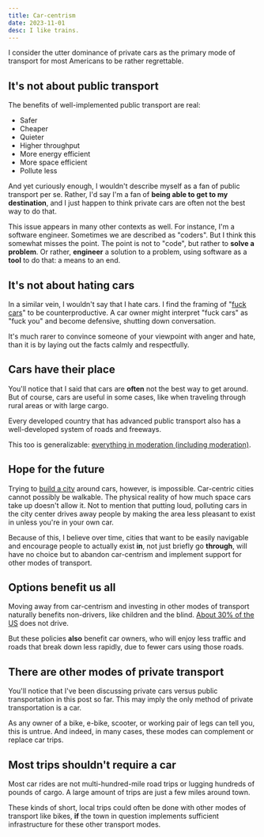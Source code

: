 ```yaml
---
title: Car-centrism
date: 2023-11-01
desc: I like trains.
---
```


I consider the utter dominance of private cars as the primary mode of transport for most Americans to be rather regrettable.

## It's not about public transport

The benefits of well-implemented public transport are real:

- Safer
- Cheaper
- Quieter
- Higher throughput
- More energy efficient
- More space efficient
- Pollute less

And yet curiously enough, I wouldn't describe myself as a fan of public transport per se. Rather, I'd say I'm a fan of **being able to get to my destination**, and I just happen to think private cars are often not the best way to do that.

This issue appears in many other contexts as well. For instance, I'm a software engineer. Sometimes we are described as "coders". But I think this somewhat misses the point. The point is not to "code", but rather to **solve a problem**. Or rather, **engineer** a solution to a problem, using software as a **tool** to do that: a means to an end.

## It's not about hating cars

In a similar vein, I wouldn't say that I hate cars. I find the framing of "[fuck cars][rfuckcars]" to be counterproductive. A car owner might interpret "fuck cars" as "fuck you" and become defensive, shutting down conversation.

It's much rarer to convince someone of your viewpoint with anger and hate, than it is by laying out the facts calmly and respectfully.

## Cars have their place

You'll notice that I said that cars are **often** not the best way to get around. But of course, cars are useful in some cases, like when traveling through rural areas or with large cargo.

Every developed country that has advanced public transport also has a well-developed system of roads and freeways.

This too is generalizable: [everything in moderation (including moderation)][mod].

## Hope for the future

Trying to [build a city][xkcd] around cars, however, is impossible. Car-centric cities cannot possibly be walkable. The physical reality of how much space cars take up doesn't allow it. Not to mention that putting loud, polluting cars in the city center drives away people by making the area less pleasant to exist in unless you're in your own car.

Because of this, I believe over time, cities that want to be easily navigable and encourage people to actually exist **in**, not just briefly go **through**, will have no choice but to abandon car-centrism and implement support for other modes of transport.

## Options benefit us all

Moving away from car-centrism and investing in other modes of transport naturally benefits non-drivers, like children and the blind. [About 30% of the US][nodrive] does not drive.

But these policies **also** benefit car owners, who will enjoy less traffic and roads that break down less rapidly, due to fewer cars using those roads.

## There are other modes of private transport

You'll notice that I've been discussing private cars versus public transportation in this post so far. This may imply the only method of private transportation is a car.

As any owner of a bike, e-bike, scooter, or working pair of legs can tell you, this is untrue. And indeed, in many cases, these modes can complement or replace car trips.

## Most trips shouldn't require a car

Most car rides are not multi-hundred-mile road trips or lugging hundreds of pounds of cargo. A large amount of trips are just a few miles around town.

These kinds of short, local trips could often be done with other modes of transport like bikes, **if** the town in question implements sufficient infrastructure for these other transport modes.

[rfuckcars]: https://old.reddit.com/r/fuckcars/
[xkcd]: https://xkcd.com/2832/
[mod]: /posts/moderation
[nodrive]: https://allaboardnw.org/blog/how-many-people-do-not-drive/
